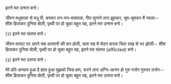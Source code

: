 इतने मत उन्मत्त बनो।

जीवन मधुशाला से मधु पी, 
बनकर तन-मन-मतवाला, 
गीत सुनाने लगा झूमकर, 
चूम-चूमकर मैं प्याला-- 
शीश हिलाकर दुनिया बोली, 
पृथ्वी पर हो चुका बहुत यह, 
इतने मत उन्मत्त बनो।

(२) 
इतने मत संतप्त बनो।

जीवन मरघट पर अपने सब 
अरमानों की कर होली, 
चला राह में रोदन करता 
चिता राख से भर झोली-- 
शीश हिलाकर दुनिया बोली, 
पृथ्वी पर हो चुका बहुत यह, 
इतने मत संतप्त (afflicted) बनो।

(३) 
इतने मत उत्तप्त बनो।

मेरे प्रति अन्याय हुआ है 
ज्ञात हुआ मुझको जिस क्षण, 
करने लगा अग्नि-आनन हो 
गुरु गर्जन गुरुतर तर्जन-- 
शीश हिलाकर दुनिया बोली, 
पृथ्वी पर हो चुका बहुत यह, 
इतने मत उत्तप्त बनो। 